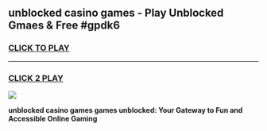 
## unblocked casino games - Play Unblocked Gmaes & Free #gpdk6
<h3>
<a href="https://premium.freeplayer.one?title=unblocked_casino_games&ref=01M">CLICK TO PLAY</a></h3>
<hr>

<h3>
<a href="https://premium.freeplayer.one?title=unblocked_casino_games&ref=01M">CLICK 2 PLAY</a>
  
</h3>

<a href="https://premium.freeplayer.one?title=unblocked_casino_games&ref=01M"><img src="https://clearcache.store/games.png"></a>


**unblocked casino games games unblocked: Your Gateway to Fun and Accessible Online Gaming**
